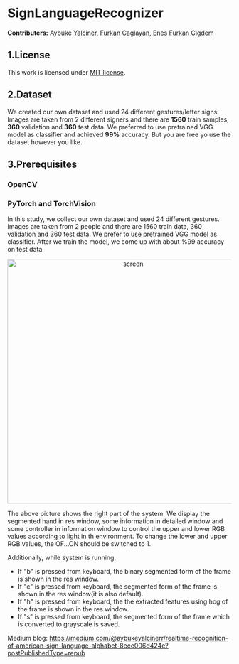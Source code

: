 # SignLanguageRecognizer
__Contributers:__ [Aybuke Yalciner](https://github.com/AybukeYALCINER "GitHub"), [Furkan Caglayan](https://github.com/furkancaglayan "GitHub"), [Enes Furkan Cigdem](https://github.com/Enescigdem)



## 1.License
This work is licensed under [MIT license]().

## 2.Dataset
We created our own dataset and used 24 different gestures/letter signs. Images are taken from 2 different signers and there are **1560** train samples, **360** validation and **360** test data. We preferred to use pretrained VGG model as classifier and achieved **99%** accuracy. But you are free yo use the dataset however you like.

## 3.Prerequisites

### OpenCV
### PyTorch and TorchVision



In this study, we collect our own dataset and used 24 different gestures. Images are taken from 2 people and there are 1560 train data,
360 validation and 360 test data. We prefer to use pretrained VGG model as classifier. After we train the model, we come up with about 
%99 accuracy on test data.

<p align="center">
  <img src="right.png" width="550" title="screen" align="center">  
</p>
  
The above picture shows the right part of the system. We display the segmented hand in res window, some information in detailed window and 
some controller in information window to control the upper and lower RGB values according to light in th environment. To change the 
lower and upper RGB values, the OF...ON should be switched to 1. 

Additionally, while system is running, 
<br> 
* If "b" is pressed from keyboard, the binary segmented form of the frame is shown in the res window.
* If "c" is pressed from keyboard, the segmented form of the frame is shown in the res window(it is also default).     
* If "h" is pressed from keyboard, the the extracted features using hog of the frame is shown in the res window.
* If "s" is pressed from keyboard, the segmented form of the frame which is converted to grayscale is saved.

Medium blog:
https://medium.com/@aybukeyalcinerr/realtime-recognition-of-american-sign-language-alphabet-8ece006d424e?postPublishedType=repub

